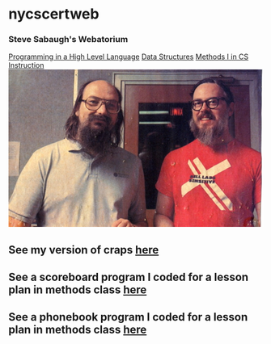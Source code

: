 # nycscertweb
### Steve Sabaugh's Webatorium
[Programming in a High Level Language](/pages/programming.md)     [Data Structures](/pages/Data_Structures.md)    [Methods I in CS Instruction](/page/methodsI.md)
![Ken Thompson and Dennis Ritchie credit:Computer History Museum](/images/Thompson_and_Ritchie_source_unknown.jpeg)
## See my version of craps [here](https://github.com/hunter-teacher-cert/cohort-3-prework-SAYbaw/blob/master/pre08/Craps.java)
## See a scoreboard program I coded for a lesson plan in methods class [here](https://github.com/hunter-teacher-cert/cohort-3-summer-work-SAYbaw/blob/master/methods/ScoreBoard.java)
## See a phonebook program I coded for a lesson plan in methods class [here](https://github.com/hunter-teacher-cert/cohort-3-summer-work-SAYbaw/tree/master/methods/01Lesson/PhoneBook)
